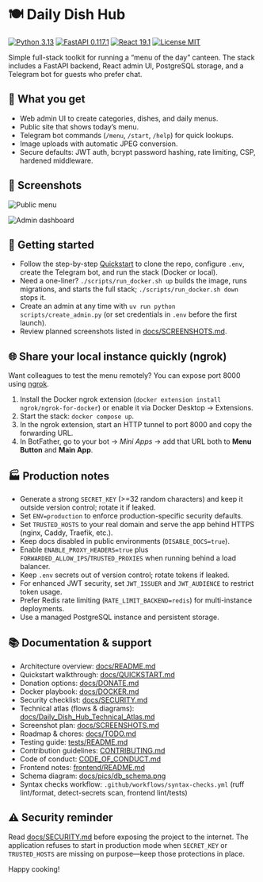 # 🍽️ Daily Dish Hub

[![Python 3.13](https://img.shields.io/badge/Python-3.13-3776AB?style=flat-square&logo=python&logoColor=white)](https://www.python.org/)
[![FastAPI 0.117.1](https://img.shields.io/badge/FastAPI-0.117.1-009688?style=flat-square&logo=fastapi&logoColor=white)](https://fastapi.tiangolo.com/)
[![React 19.1](https://img.shields.io/badge/React-19.1-61DAFB?style=flat-square&logo=react&logoColor=black)](https://react.dev/)
[![License MIT](https://img.shields.io/badge/License-MIT-000000?style=flat-square&logo=opensourceinitiative&logoColor=white)](LICENSE)

Simple full-stack toolkit for running a “menu of the day” canteen. The stack includes a FastAPI backend, React admin UI, PostgreSQL storage, and a Telegram bot for guests who prefer chat.

## 🎯 What you get

- Web admin UI to create categories, dishes, and daily menus.
- Public site that shows today’s menu.
- Telegram bot commands (`/menu`, `/start`, `/help`) for quick lookups.
- Image uploads with automatic JPEG conversion.
- Secure defaults: JWT auth, bcrypt password hashing, rate limiting, CSP, hardened middleware.

## 📸 Screenshots

![Public menu](docs/pics/web_menu.png)

![Admin dashboard](docs/pics/web_admin.png)

## 🚀 Getting started

- Follow the step-by-step [Quickstart](docs/QUICKSTART.md) to clone the repo, configure `.env`, create the Telegram bot, and run the stack (Docker or local).
- Need a one-liner? `./scripts/run_docker.sh up` builds the image, runs migrations, and starts the full stack; `./scripts/run_docker.sh down` stops it.
- Create an admin at any time with `uv run python scripts/create_admin.py` (or set credentials in `.env` before the first launch).
- Review planned screenshots listed in [docs/SCREENSHOTS.md](docs/SCREENSHOTS.md).

## 🌐 Share your local instance quickly (ngrok)

Want colleagues to test the menu remotely? You can expose port 8000 using [ngrok](https://ngrok.com/).

1. Install the Docker ngrok extension (`docker extension install ngrok/ngrok-for-docker`) or enable it via Docker Desktop → Extensions.
2. Start the stack: `docker compose up`.
3. In the ngrok extension, start an HTTP tunnel to port 8000 and copy the forwarding URL.
4. In BotFather, go to your bot → *Mini Apps* → add that URL both to **Menu Button** and **Main App**.

## 🏭 Production notes

- Generate a strong `SECRET_KEY` (>=32 random characters) and keep it outside version control; rotate it if leaked.
- Set `ENV=production` to enforce production-specific security defaults.
- Set `TRUSTED_HOSTS` to your real domain and serve the app behind HTTPS (nginx, Caddy, Traefik, etc.).
- Keep docs disabled in public environments (`DISABLE_DOCS=true`).
- Enable `ENABLE_PROXY_HEADERS=true` plus `FORWARDED_ALLOW_IPS`/`TRUSTED_PROXIES` when running behind a load balancer.
- Keep `.env` secrets out of version control; rotate tokens if leaked.
- For enhanced JWT security, set `JWT_ISSUER` and `JWT_AUDIENCE` to restrict token usage.
- Prefer Redis rate limiting (`RATE_LIMIT_BACKEND=redis`) for multi-instance deployments.
- Use a managed PostgreSQL instance and persistent storage.

## 📚 Documentation & support

- Architecture overview: [docs/README.md](docs/README.md)
- Quickstart walkthrough: [docs/QUICKSTART.md](docs/QUICKSTART.md)
- Donation options: [docs/DONATE.md](docs/DONATE.md)
- Docker playbook: [docs/DOCKER.md](docs/DOCKER.md)
- Security checklist: [docs/SECURITY.md](docs/SECURITY.md)
- Technical atlas (flows & diagrams): [docs/Daily_Dish_Hub_Technical_Atlas.md](docs/Daily_Dish_Hub_Technical_Atlas.md)
- Screenshot plan: [docs/SCREENSHOTS.md](docs/SCREENSHOTS.md)
- Roadmap & chores: [docs/TODO.md](docs/TODO.md)
- Testing guide: [tests/README.md](tests/README.md)
- Contribution guidelines: [CONTRIBUTING.md](CONTRIBUTING.md)
- Code of conduct: [CODE_OF_CONDUCT.md](CODE_OF_CONDUCT.md)
- Frontend notes: [frontend/README.md](frontend/README.md)
- Schema diagram: [docs/pics/db_schema.png](docs/pics/db_schema.png)
- Syntax checks workflow: `.github/workflows/syntax-checks.yml` (ruff lint/format, detect-secrets scan, frontend lint/tests)

## ⚠️ Security reminder

Read [docs/SECURITY.md](docs/SECURITY.md) before exposing the project to the internet. The application refuses to start in production mode when `SECRET_KEY` or `TRUSTED_HOSTS` are missing on purpose—keep those protections in place.

Happy cooking!
